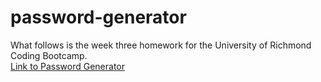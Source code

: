 # password-generator  
What follows is the week three homework for the University of Richmond Coding Bootcamp.  
[Link to Password Generator]( https://thebriankilpatrick.github.io/password-generator/)  
